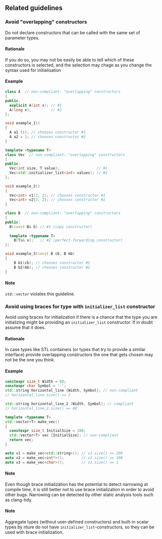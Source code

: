 Related guidelines
------------------

### Avoid "overlapping" constructors

Do not declare constructors that can be called with the same set of parameter types. 

#### Rationale

If you do so, you may not be easily be able to tell which of these constructors is selected, and the selection may chage as you
change the syntax used for initialisation

#### Example

```c++
class A  // non-compliant: "overlapping" constructors
{
public:
  explicit A(int x); // #1
  A(long x);         // #2
};

void example_1()
{
  A a1 (1); // chooses constructor #1
  A a2 = 1; // chooses constructor #2
}

template <typename T>
class Vec  // non-compliant: "overlapping" constructors
{
public:
  Vec(int size, T value);                 // #1
  Vec(std::initializer_list<int> values); // #2
};

void example_2()
{
  Vec<int> v1(3, 2); // chooses constructor #1
  Vec<int> v2{3, 2}; // chooses constructor #2
}

class B  // non-compliant: "overlapping" constructors
{
public:
  B(const B& b) // #1 (copy constructor)
    
  template <typename T>
    B(T&& x);   // #2 (perfect-forwarding constructor)
};

void example_3(const B cb, B mb)
{
    B b1(cb); // chooses constructor #1
    B b2(mb); // chooses constructor #2
}

```

#### Note

`std::vector` violates this guideline.


### Avoid using braces for type with `initializer_list` constructor

Avoid using braces for initialization if there is a chance that the type you are initializing might be providing an `initializer_list` constructor. If in doubt assume that it does.


#### Rationale

In case types like STL containers (or types that try to provide a similar interface) provide overlapping constructors the one that gets chosen may not be the one you think.

#### Example

```c++
constexpr size_t Width = 80;
constexpr char Symbol = '-';
std::string horizontal_line {Width, Symbol}; // non-compliant
// horizontal_line.size() == 2

std::string horizontal_line_2 (Width, Symbol); // compliant
// horizontal_line_2.size() == 80

template <typename T>
std::vector<T> make_vec()
{
  constexpr size_t InitialSize = 100;
  std::vector<T> vec {InitialSize}; // non-compliant
  return vec;
}

auto v1 = make_vec<std::string>(); // v1.size() == 100
auto v2 = make_vec<int*>();        // v2.size() == 100
auto v3 = make_vec<char>();        // v3.size() == 1
```

#### Note

Even though brace initialization has the potential to detect narrowing at compile time, it is still better not to use brace initialization in order to avoid other bugs. Narrowing can be detected by other static analysis tools such as clang-tidy.

#### Note

Aggregate types (without user-defined constructors) and built-in scalar types by nture do not have `initializer_list`-constructors, so they can be used with brace initialization.
